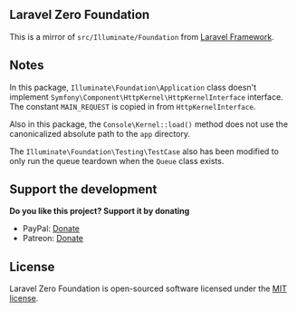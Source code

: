 ## Laravel Zero Foundation

This is a mirror of `src/Illuminate/Foundation` from [Laravel Framework](https://github.com/laravel/framework).

## Notes

In this package, `Illuminate\Foundation\Application` class doesn't implement `Symfony\Component\HttpKernel\HttpKernelInterface` interface.
The constant `MAIN_REQUEST` is copied in from `HttpKernelInterface`.

Also in this package, the `Console\Kernel::load()` method does not use the canonicalized absolute path to the `app` directory.

The `Illuminate\Foundation\Testing\TestCase` also has been modified to only run the queue teardown when the `Queue` class exists.

## Support the development
**Do you like this project? Support it by donating**

- PayPal: [Donate](https://www.paypal.com/cgi-bin/webscr?cmd=_s-xclick&hosted_button_id=66BYDWAT92N6L)
- Patreon: [Donate](https://www.patreon.com/nunomaduro)

## License

Laravel Zero Foundation is open-sourced software licensed under the [MIT license](LICENSE.md).
